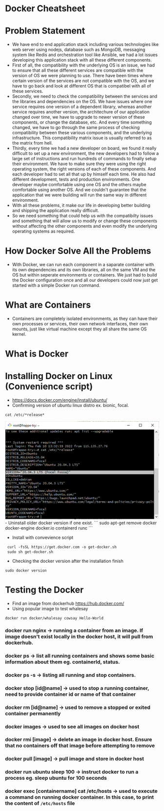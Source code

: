 # Docker Cheatsheet

# Problem Statement

- We have end to end application stack including various technologies like web server using nodejs, database such as MongoDB, messaging system like Redis and orchestration tool like Ansible, we had a lot issues developing this application stack with all these different components.
- First of all, the compatibility with the underlying OS is an issue, we had to ensure that all these different services are compatible with the version of OS we were planning to use. There have been times where certain version of the services are not compatible with the OS, and we have to go back and look at different OS that is compatibel with all of these services.
- Secondly, we need to check the compatibility between the services and the libraries and dependencies on the OS. We have issues where one service requires one version of a dependent library, whereas another service requires another version, the architechure of our application changed over time, we have to upgrade to newer version of these components, or change the database, etc. And every time something changed, we have to go through the same process of checking compatibility between these various components, and the underlying infrastructure. This compatibility matrix issue is usually referred to as the matrix from hell.
- Thirdly, every time we had a new developer on board, we found it really difficult to set up a new environment, the new developers had to follow a large set of instructions and run hundreds of commands to finally setup their environment. We have to make sure they were using the right operating system, the right versions of each of these components. And each developer had to set all that up by himself each time. He also had different development, tests and production environments. One developer maybe comfortable using one OS and the others maybe comfortable using another OS. And we couldn't guarantee that the application that we were building will run the same way in different environment.
- With all these problems, it make our life in developing better building and shipping the application really difficult.
- So we need something that could help us with the compatibilty issues and something that will allow us to modify or change these components without affecting the other components and even modify the underlying operating systems as required.

# How Docker Solve All the Problems

- With Docker, we can run each component in a saparate container with its own dependencies and its own libraries, all on the same VM and the OS but within seperate environments or containers. We just had to build the Docker configuration once and all our developers could now just get started with a simple Docker run command.

# What are Containers

- Containers are completely isolated environments, as they can have their own processes or services, their own network interfaces, their own mounts, just like virtual machine except they all share the same OS kernel.

# What is Docker

# Installing Docker on Linux (Convenience script)

- https://docs.docker.com/engine/install/ubuntu/
- Confirming version of ubuntu linux distro ex. bionic, focal.

```
cat /etc/*release*
```

<img src="./Linux Focal Distro.png" alt="Linux Focal Distro">
- Uninstall older docker version if one exist.
```
 sudo apt-get remove docker docker-engine docker.io containerd runc
```

- Install with convevience script

```
 curl -fsSL https://get.docker.com -o get-docker.sh
 sudo sh get-docker.sh
```

- Checking the docker version after the installation finish

```
sudo docker version
```

# Testing the Docker

- Find an image from dockerhub https://hub.docker.com/
- Using popular image to test whalesay

```
docker run docker/whalesay cowsay Hello-World
```

### docker run nginx -> running a container from an image. If image doesn't exist locally in the docker host, it will pull from dockerhub.

### docker ps -> list all running containers and shows some basic information about them eg. containerId, status.

### docker ps -s -> listing all running and stop containers.

### docker stop [id@name] -> used to stop a running container, need to provide container id or name of that container

### docker rm [id@name] -> used to remove a stopped or exited container permanently

### docker images -> used to see all images on docker host

### docker rmi [image] -> delete an image in docker host. Ensure that no containers off that image before attempting to remove

### docker pull [image] -> pull image and store in docker host

### docker run ubuntu sleep 100 -> instruct docker to run a process eg. sleep ubuntu for 100 seconds

### docker exec [containername] cat /etc/hosts -> used to execute a command on running docker container. In this case, to print the content of `/etc/hosts` file
